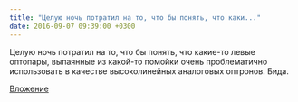 ```yaml
---
title: "Целую ночь потратил на то, что бы понять, что каки..."
date: 2016-09-07 09:39:00 +0300
---
```


Целую ночь потратил на то, что бы понять, что какие-то левые оптопары, выпаянные из какой-то помойки очень проблематично использовать в качестве высоколинейных аналоговых оптронов. Бида.

[Вложение](/assets/vk_photos/1/I8aQI0oTTQo.jpg)
